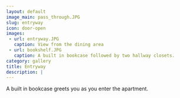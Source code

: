 ```yaml
---
layout: default
image_main: pass_through.JPG
slug: entryway
icon: door-open
images:
 - url: entryway.JPG
   caption: View from the dining area
 - url: bookshelf.JPG
   caption: A built in bookcase followed by two hallway closets.
category: gallery
title: Entryway
description: |
---
```


A built in bookcase greets you as you enter the apartment.
